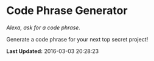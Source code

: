 # Code Phrase Generator
*Alexa, ask for a code phrase.*

Generate a code phrase for your next top secret project!

**Last Updated:** 2016-03-03 20:28:23